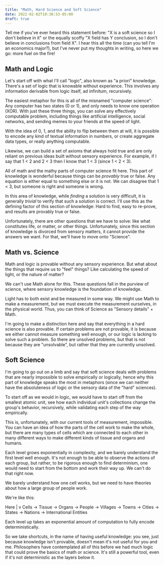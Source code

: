 ```yaml
---
title: "Math, Hard Science and Soft Science"
date: 2022-02-02T10:38:53-05:00
draft: true
---
```


Tell me if you've ever heard this statement before: "X is a soft science
so I don't believe in it" or the equally scoffy "X field has Y
conclusion, so I don't believe in conclusions from field X". I hear this
all the time (can you tell I'm an economics major?), but I've never put
my thoughts in writing, so here we go: more fuel on the fire!

## Math and Logic

Let's start off with what I'll call "logic", also known as "a priori"
knowledge. There's a set of logic that is knowable without experience.
This involves any information derivable from logic itself, ad infinitum,
recursively.

The easiest metaphor for this is all of the misnamed "computer science":
Any computer has two states (0 or 1), and only needs to know one
operation (XOR). With just these three things, you can solve any
effectively computable problem, including things like artificial
intelligence, social networks, and sending memes to your friends at the
speed of light.

With the idea of 0, 1, and the ability to flip between them
at will, it is possible to encode any kind of textual information in numbers, or
create aggregate data types, or really anything computable.

Likewise, we can build a set of axioms that always hold true and are
only reliant on previous ideas built without sensory experience. For
example, if I say that 1 < 2 and 2 < 3 then I know that 1 < 3 (since 1 <
2 < 3).

All of math and the mathy parts of computer science fit here. This part
of knowledge is wonderful because things can be _provably_ true or
false. Any equation is either equal to something else or it is not. We
can disagree that 1 < 3, but someone is right and someone is wrong.

In this area of knowledge, while _finding_ a solution is very difficult,
it is generally _trivial_ to verify that such a solution is correct.
I'll use this as the defining factor of this section of knowledge: Hard
to find, easy to re-prove, and results are provably true or false.

Unfortunately, there are other questions that we have to solve: like
what constitutes life, or matter, or other things. Unfortunately, since
this section of knowledge is divorced from sensory matters, it cannot
provide the answers we want. For that, we'll have to move onto
"Science".

## Math vs. Science

Math and logic is provable without any sensory experience. But what
about the things that require us to "feel" things? Like calculating the
speed of light, or the nature of matter?

We can't use Math alone for this. These questions fall in the purview of
science, where sensory knowledge is the foundation of knowledge.

Light has to both exist and be measured in some way. We might use Math
to make a measurement, but we must execute the measurement ourselves, in
the physical world. Thus, you can think of Science as "Sensory details" +
Math.

I'm going to make a distinction here and say that everything in a hard
science is also provable. If certain problems are not provable, it is
because we either cannot measure something well enough, or our logic is
lacking to solve such a problem. So there are unsolved problems, but
that is not because they are "unsolvable", but rather that they are
currently unsolved.

## Soft Science

I'm going to go out on a limb and say that soft science deals with
problems that are nearly impossible to solve empirically or logically,
hence why this part of knowledge speaks the most in metaphors (since we
can neither have the absoluteness of logic or the sensory data of the
"hard" sciences).

To start off as we would in logic, we would have to start off from the
smallest atomic unit, see how each individual unit's collections change
the group's behavior, recursively, while validating each step of the way
empirically.

This is, unfortunately, with our current tools of measurement,
impossible. You can have an idea of how the parts of the cell work to
make the whole, but there are many types of cells which are connected to
each other in many different ways to make different kinds of tissue and
organs and humans.

Each level grows exponentially in complexity, and we barely understand
the first level well enough. It's not enough to be able to observe the
actions of each group, but rather, to be rigorous enough to find
determinism, one would need to start from the bottom and work their way
up. We can't do that right now.

We barely understand how one cell works, but we need to have theories
about how a large group of people work.

We're like this:

Here
|
v
Cells -> Tissue -> Organs -> People -> Villages -> Towns -> Cities ->
States -> Nations -> International Entities

Each level up takes an exponential amount of computation to fully encode
deterministically.

So we take shortcuts, in the name of having useful knowledge: you see,
just because knowledge isn't provable, doesn't mean it's not useful for
you and me. Philosophers have contemplated all of this before we had
much logic that could prove the basics of math or science. It's still a
powerful tool, even if it's not deterministic as the layers below it.
